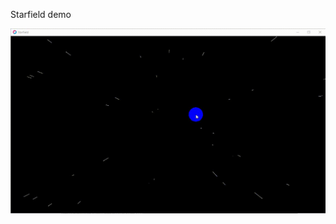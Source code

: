 Starfield demo

![starfield](https://github.com/Deffdread/Stuff/blob/master/4.1-Starfield/starfield.gif)
